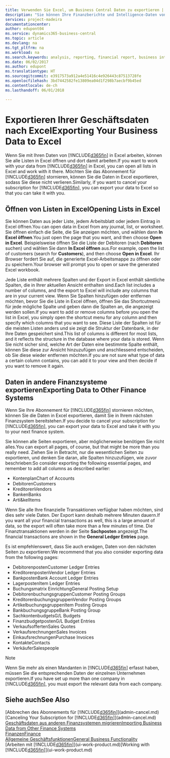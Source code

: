 ```yaml
---
title: Verwenden Sie Excel, um Business Central Daten zu exportieren | Microsoft Docs
description: "Sie können Ihre Finanzberichte und Intelligence-Daten von Business Central in Excel exportieren, oder Ihre Financials Daten in Excel öffnen."
services: project-madeira
documentationcenter: 
author: edupont04
ms.service: dynamics365-business-central
ms.topic: article
ms.devlang: na
ms.tgt_pltfrm: na
ms.workload: na
ms.search.keywords: analysis, reporting, financial report, business intelligence, BI, Excel
ms.date: 06/02/2017
ms.author: edupont
ms.translationtype: HT
ms.sourcegitcommit: e3917573a912a4e51416c4e926443c87513728fe
ms.openlocfilehash: 3bd7442582fe13809ea04d1f298b7aecbf9b45ed
ms.contentlocale: de-ch
ms.lasthandoff: 06/01/2018

---
```

# <a name="exporting-your-business-data-to-excel"></a><span data-ttu-id="78510-103">Exportieren Ihrer Geschäftsdaten nach Excel</span><span class="sxs-lookup"><span data-stu-id="78510-103">Exporting Your Business Data to Excel</span></span>
<span data-ttu-id="78510-104">Wenn Sie mit Ihren Daten von [!INCLUDE[d365fin](includes/d365fin_md.md)] in Excel arbeiten, können Sie alle Listen in Excel öffnen und dort damit arbeiten.</span><span class="sxs-lookup"><span data-stu-id="78510-104">If you want to work with your data from [!INCLUDE[d365fin](includes/d365fin_md.md)] in Excel, you can open all lists in Excel and work with it there.</span></span> <span data-ttu-id="78510-105">Möchten Sie das Abonnement für [!INCLUDE[d365fin](includes/d365fin_md.md)] stornieren, können Sie die Daten in Excel exportieren, sodass Sie diese nicht verlieren.</span><span class="sxs-lookup"><span data-stu-id="78510-105">Similarly, if you want to cancel your subscription for [!INCLUDE[d365fin](includes/d365fin_md.md)], you can export your data to Excel so that you can take it with you.</span></span>

## <a name="opening-lists-in-excel"></a><span data-ttu-id="78510-106">Öffnen von Listen in Excel</span><span class="sxs-lookup"><span data-stu-id="78510-106">Opening Lists in Excel</span></span>
<span data-ttu-id="78510-107">Sie können Daten aus jeder Liste, jedem Arbeitsblatt oder jedem Eintrag in Excel öffnen.</span><span class="sxs-lookup"><span data-stu-id="78510-107">You can open data in Excel from any journal, list, or worksheet.</span></span> <span data-ttu-id="78510-108">Sie öffnen einfach die Seite, die Sie anzeigen möchten, und wählen dann **In Excel öffnen**.</span><span class="sxs-lookup"><span data-stu-id="78510-108">You just open the page that you want, and then choose **Open in Excel**.</span></span> <span data-ttu-id="78510-109">Beispielsweise öffnen Sie die Liste der Debitoren (nach **Debitoren** suchen) und wählen Sie dann **In Excel öffnen** aus.</span><span class="sxs-lookup"><span data-stu-id="78510-109">For example, open the list of customers (search for **Customers**), and then choose **Open in Excel**.</span></span> <span data-ttu-id="78510-110">Ihr Browser fordert Sie auf, die generierte Excel-Arbeitsmappe zu öffnen oder zu speichern.</span><span class="sxs-lookup"><span data-stu-id="78510-110">Your browser will prompt you to open or save the generated Excel workbook.</span></span>  

<span data-ttu-id="78510-111">Jede Liste enthält mehrere Spalten und der Export in Excel enthält sämtliche Spalten, die in Ihrer aktuellen Ansicht enthalten sind.</span><span class="sxs-lookup"><span data-stu-id="78510-111">Each list includes a number of columns, and the export to Excel will include any columns that are in your current view.</span></span> <span data-ttu-id="78510-112">Wenn Sie Spalten hinzufügen oder entfernen möchten, bevor Sie die Liste in Excel öffnen, öffnen Sie das Shortcutmenü für jede mögliche Spalte und geben dann die Spalten an, die angezeigt werden sollen.</span><span class="sxs-lookup"><span data-stu-id="78510-112">If you want to add or remove columns before you open the list in Excel, you simply open the shortcut menu for any column and then specify which columns that you want to see.</span></span> <span data-ttu-id="78510-113">Diese Liste der Spalten ist für die meisten Listen anders und sie zeigt die Struktur der Datenbank, in der Ihre Daten gespeichert sind.</span><span class="sxs-lookup"><span data-stu-id="78510-113">This list of columns is different for most lists, and it reflects the structure in the database where your data is stored.</span></span> <span data-ttu-id="78510-114">Wenn Sie nicht sicher sind, welche Art der Daten eine bestimmte Spalte enthält, können Sie diese zur Ansicht hinzuzufügen und anschliessend entscheiden, ob Sie diese wieder entfernen möchten.</span><span class="sxs-lookup"><span data-stu-id="78510-114">If you are not sure what type of data a certain column contains, you can add it to your view and then decide if you want to remove it again.</span></span>  

## <a name="exporting-data-to-other-finance-systems"></a><span data-ttu-id="78510-115">Daten in andere Finanzsysteme exportieren</span><span class="sxs-lookup"><span data-stu-id="78510-115">Exporting Data to Other Finance Systems</span></span>
<span data-ttu-id="78510-116">Wenn Sie Ihre Abonnement für [!INCLUDE[d365fin](includes/d365fin_md.md)] stornieren möchten, können Sie die Daten in Excel exportieren, damit Sie in Ihrem nächsten Finanzsystem bereitstehen.</span><span class="sxs-lookup"><span data-stu-id="78510-116">If you decide to cancel your subscription for [!INCLUDE[d365fin](includes/d365fin_md.md)], you can export your data to Excel and take it with you to your next finance system.</span></span>  

<span data-ttu-id="78510-117">Sie können alle Seiten exportieren, aber möglicherweise benötigen Sie nicht alles.</span><span class="sxs-lookup"><span data-stu-id="78510-117">You can export all pages, of course, but that might be more than you really need.</span></span> <span data-ttu-id="78510-118">Ziehen Sie in Betracht, nur die wesentlichen Seiten zu exportieren, und denken Sie daran, alle Spalten hinzuzufügen, wie zuvor beschrieben:</span><span class="sxs-lookup"><span data-stu-id="78510-118">So consider exporting the following essential pages, and remember to add all columns as described earlier:</span></span>  

* <span data-ttu-id="78510-119">Kontenplan</span><span class="sxs-lookup"><span data-stu-id="78510-119">Chart of Accounts</span></span>  
* <span data-ttu-id="78510-120">Debitoren</span><span class="sxs-lookup"><span data-stu-id="78510-120">Customers</span></span>  
* <span data-ttu-id="78510-121">Kreditoren</span><span class="sxs-lookup"><span data-stu-id="78510-121">Vendors</span></span>  
* <span data-ttu-id="78510-122">Banken</span><span class="sxs-lookup"><span data-stu-id="78510-122">Banks</span></span>  
* <span data-ttu-id="78510-123">Arti&kel</span><span class="sxs-lookup"><span data-stu-id="78510-123">Items</span></span>  

<span data-ttu-id="78510-124">Wenn Sie alle Ihre finanzielle Transaktionen verfügbar haben möchten, sind dies sehr viele Daten. Der Export kann deshalb  mehrere Minuten dauern.</span><span class="sxs-lookup"><span data-stu-id="78510-124">If you want all your financial transactions as well, this is a large amount of data, so the export will often take more than a few minutes of time.</span></span> <span data-ttu-id="78510-125">Die Finanztransaktionen werden in der Seite **Sachposten** angezeigt.</span><span class="sxs-lookup"><span data-stu-id="78510-125">The financial transactions are shown in the **General Ledger Entries** page.</span></span>  

<span data-ttu-id="78510-126">Es ist empfehlenswert, dass Sie auch erwägen, Daten von den nächsten Seiten zu exportieren:</span><span class="sxs-lookup"><span data-stu-id="78510-126">We recommend that you also consider exporting data from the following pages:</span></span>  

* <span data-ttu-id="78510-127">Debitorenposten</span><span class="sxs-lookup"><span data-stu-id="78510-127">Customer Ledger Entries</span></span>  
* <span data-ttu-id="78510-128">Kreditorenposten</span><span class="sxs-lookup"><span data-stu-id="78510-128">Vendor Ledger Entries</span></span>  
* <span data-ttu-id="78510-129">Bankposten</span><span class="sxs-lookup"><span data-stu-id="78510-129">Bank Account Ledger Entries</span></span>  
* <span data-ttu-id="78510-130">Lagerposten</span><span class="sxs-lookup"><span data-stu-id="78510-130">Item Ledger Entries</span></span>  
* <span data-ttu-id="78510-131">Buchungsmatrix Einrichtung</span><span class="sxs-lookup"><span data-stu-id="78510-131">General Posting Setup</span></span>  
* <span data-ttu-id="78510-132">Debitorenbuchungsgruppen</span><span class="sxs-lookup"><span data-stu-id="78510-132">Customer Posting Groups</span></span>  
* <span data-ttu-id="78510-133">Kreditorenbuchungsgruppen</span><span class="sxs-lookup"><span data-stu-id="78510-133">Vendor Posting Groups</span></span>  
* <span data-ttu-id="78510-134">Artikelbuchungsgruppen</span><span class="sxs-lookup"><span data-stu-id="78510-134">Item Posting Groups</span></span>  
* <span data-ttu-id="78510-135">Bankbuchungsgruppe</span><span class="sxs-lookup"><span data-stu-id="78510-135">Bank Posting Group</span></span>  
* <span data-ttu-id="78510-136">Sachkontenbudgets</span><span class="sxs-lookup"><span data-stu-id="78510-136">G/L Budgets</span></span>  
* <span data-ttu-id="78510-137">Finanzbudgetposten</span><span class="sxs-lookup"><span data-stu-id="78510-137">G/L Budget Entries</span></span>  
* <span data-ttu-id="78510-138">Verkaufsofferten</span><span class="sxs-lookup"><span data-stu-id="78510-138">Sales Quotes</span></span>  
* <span data-ttu-id="78510-139">Verkaufsrechnungen</span><span class="sxs-lookup"><span data-stu-id="78510-139">Sales Invoices</span></span>  
* <span data-ttu-id="78510-140">Einkaufsrechnungen</span><span class="sxs-lookup"><span data-stu-id="78510-140">Purchase Invoices</span></span>  
* <span data-ttu-id="78510-141">Kontakte</span><span class="sxs-lookup"><span data-stu-id="78510-141">Contacts</span></span>  
* <span data-ttu-id="78510-142">Verkäufer</span><span class="sxs-lookup"><span data-stu-id="78510-142">Salespeople</span></span>  

> [!NOTE]  
>   <span data-ttu-id="78510-143">Wenn Sie mehr als einen Mandanten in [!INCLUDE[d365fin](includes/d365fin_md.md)] erfasst haben, müssen Sie die entsprechenden Daten der einzelnen Unternehmen exportieren.</span><span class="sxs-lookup"><span data-stu-id="78510-143">If you have set up more than one company in [!INCLUDE[d365fin](includes/d365fin_md.md)], you must export the relevant data from each company.</span></span>

## <a name="see-also"></a><span data-ttu-id="78510-144">Siehe auch</span><span class="sxs-lookup"><span data-stu-id="78510-144">See Also</span></span>
<span data-ttu-id="78510-145">[Abbrechen des Abonnements für [!INCLUDE[d365fin](includes/d365fin_md.md)]](admin-cancel.md)</span><span class="sxs-lookup"><span data-stu-id="78510-145">[Canceling Your Subscription for [!INCLUDE[d365fin](includes/d365fin_md.md)]](admin-cancel.md)</span></span>  
[<span data-ttu-id="78510-146">Geschäftsdaten aus anderen Finanzsystemen migrieren</span><span class="sxs-lookup"><span data-stu-id="78510-146">Importing Business Data from Other Finance Systems</span></span>](across-import-data-configuration-packages.md)  
[<span data-ttu-id="78510-147">Finanzen</span><span class="sxs-lookup"><span data-stu-id="78510-147">Finance</span></span>](finance.md)  
[<span data-ttu-id="78510-148">Allgemeine Geschäftsfunktionen</span><span class="sxs-lookup"><span data-stu-id="78510-148">General Business Functionality</span></span>](ui-across-business-areas.md)  
<span data-ttu-id="78510-149">[Arbeiten mit [!INCLUDE[d365fin](includes/d365fin_md.md)]](ui-work-product.md)</span><span class="sxs-lookup"><span data-stu-id="78510-149">[Working with [!INCLUDE[d365fin](includes/d365fin_md.md)]](ui-work-product.md)</span></span>  

